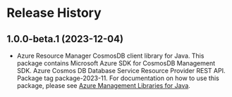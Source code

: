 # Release History

## 1.0.0-beta.1 (2023-12-04)

- Azure Resource Manager CosmosDB client library for Java. This package contains Microsoft Azure SDK for CosmosDB Management SDK. Azure Cosmos DB Database Service Resource Provider REST API. Package tag package-2023-11. For documentation on how to use this package, please see [Azure Management Libraries for Java](https://aka.ms/azsdk/java/mgmt).
